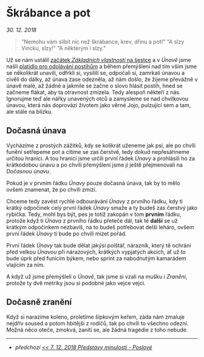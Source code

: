 # Škrábance a pot

*30. 12. 2018*

> "Nemohu vám slíbit nic než škrábance, krev, dřinu a pot!"
> "A slzy Vincku, slzy!"
> "A některým i slzy."

Už se nám ustálil [začátek *Základních vlastností* na šestce](2018-10-22-nula.md#Závěr) a v *Únavě* jsme našli [platidlo pro odolávání postihům](2018-11-30-unaveny_vul.md#Závěr) a během přemýšlení nad tím vším jsme se několikrát unavili, odfrkli si, vysílili se, odpočali si, zamrkali únavou a civěli do dálky, až únava zase odezněla, až nám došlo, že žijeme převážně v únavě malé, až žádné a jakmile se začne o slovo hlásit postih, hned se začneme flákat, aby ta otravnost zmizela. Tedy alespoň někteří z nás.
Ignorujme teď ale nářky unavených otců a zamysleme se nad chvilkovou únavou, která nás doprovází životem jako věrné Jojo, pulzující sem a tam, ale stále na blízku.

## Dočasná únava

Vycházíme z prostých zážitků, kdy se kolikrát uženeme jak psi, ale po chvíli funění setřepeme pot a cítíme se zas čerstvě, tedy dokud nepřesáhneme určitou hranici. A tou hranicí jsme určili první řádek *Únavy* a prohlásili ho za krátkodobou únavu a po chvíli přemýšlení jsme ji ještě přejmenovali na *Dočasnou únavu*.

Pokud je v prvním řádku *Únavy* pouze dočasná únava, tak by to mělo ovšem znamenat, že po chvíli zmizí.

Chceme tedy zavést rychlé odbourávání *Únavy* z prvního řádku, kdy ti krátký odpočinek celý první řádek *Únavy* smaže a ty budeš zas čerstvý jako rybička. Tedy, mohl bys být, pes je totiž zakopán v tom **prvním** řádku, protože když ti *Únava* z prvního řádku přeteče dál, tak té **další** se už krátkým odpočinkem nezbavíš, na to budeš potřebovat delší leháro, ovšem první řádek *Únavy* ti bude po chvíli mizet pořád.

První řádek *Únavy* tak bude dělat jakýsi polštář, nárazník, který tě ochrání před velkou *Únavou* při nárazových, krátkých vypjatých akcích, ať už to bude úprk před funícím býkem, nebo sprint za nabodnutým kamarádem vlajícím za ním.

A když už jsme přemýšleli o *Únavě*, tak jsme si vzali na mušku i *Zranění*, protože ty dvě metriky jsou si podobné jako vejce vejci.

## Dočasně zranění

Když si narazíme koleno, proletíme šípkovým keřem, záda nám zmaluje nejdřív soused a potom hbitější z rodičů, tak po chvíli to všechno odezní. Možná něco oteče, zmokvá, zanítí se, ale žádná tragédie z toho nebude.

---

- *předchozí [<< 7. 12. 2018 Představy minulosti - Poslové](2018-12-07-predstavy_minulosti_poslove.md)*
